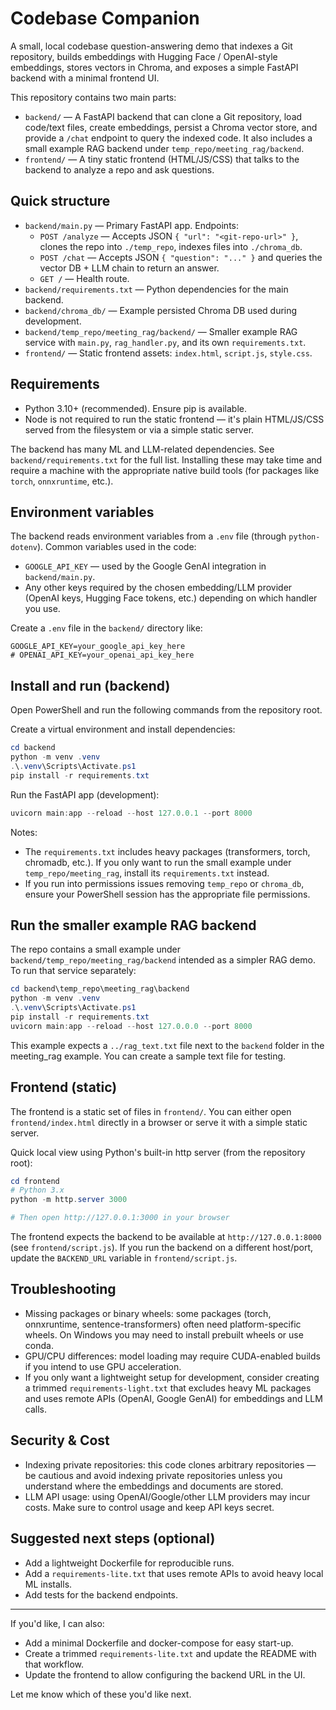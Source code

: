 # Codebase Companion

A small, local codebase question-answering demo that indexes a Git repository, builds embeddings with Hugging Face / OpenAI-style embeddings, stores vectors in Chroma, and exposes a simple FastAPI backend with a minimal frontend UI.

This repository contains two main parts:

- `backend/` — A FastAPI backend that can clone a Git repository, load code/text files, create embeddings, persist a Chroma vector store, and provide a `/chat` endpoint to query the indexed code. It also includes a small example RAG backend under `temp_repo/meeting_rag/backend`.
- `frontend/` — A tiny static frontend (HTML/JS/CSS) that talks to the backend to analyze a repo and ask questions.

## Quick structure

- `backend/main.py` — Primary FastAPI app. Endpoints:
  - `POST /analyze` — Accepts JSON `{ "url": "<git-repo-url>" }`, clones the repo into `./temp_repo`, indexes files into `./chroma_db`.
  - `POST /chat` — Accepts JSON `{ "question": "..." }` and queries the vector DB + LLM chain to return an answer.
  - `GET /` — Health route.
- `backend/requirements.txt` — Python dependencies for the main backend.
- `backend/chroma_db/` — Example persisted Chroma DB used during development.
- `backend/temp_repo/meeting_rag/backend/` — Smaller example RAG service with `main.py`, `rag_handler.py`, and its own `requirements.txt`.
- `frontend/` — Static frontend assets: `index.html`, `script.js`, `style.css`.

## Requirements

- Python 3.10+ (recommended). Ensure pip is available.
- Node is not required to run the static frontend — it's plain HTML/JS/CSS served from the filesystem or via a simple static server.

The backend has many ML and LLM-related dependencies. See `backend/requirements.txt` for the full list. Installing these may take time and require a machine with the appropriate native build tools (for packages like `torch`, `onnxruntime`, etc.).

## Environment variables

The backend reads environment variables from a `.env` file (through `python-dotenv`). Common variables used in the code:

- `GOOGLE_API_KEY` — used by the Google GenAI integration in `backend/main.py`.
- Any other keys required by the chosen embedding/LLM provider (OpenAI keys, Hugging Face tokens, etc.) depending on which handler you use.

Create a `.env` file in the `backend/` directory like:

```
GOOGLE_API_KEY=your_google_api_key_here
# OPENAI_API_KEY=your_openai_api_key_here
```

## Install and run (backend)

Open PowerShell and run the following commands from the repository root.

Create a virtual environment and install dependencies:

```powershell
cd backend
python -m venv .venv
.\.venv\Scripts\Activate.ps1
pip install -r requirements.txt
```

Run the FastAPI app (development):

```powershell
uvicorn main:app --reload --host 127.0.0.1 --port 8000
```

Notes:
- The `requirements.txt` includes heavy packages (transformers, torch, chromadb, etc.). If you only want to run the small example under `temp_repo/meeting_rag`, install its `requirements.txt` instead.
- If you run into permissions issues removing `temp_repo` or `chroma_db`, ensure your PowerShell session has the appropriate file permissions.

## Run the smaller example RAG backend

The repo contains a small example under `backend/temp_repo/meeting_rag/backend` intended as a simpler RAG demo. To run that service separately:

```powershell
cd backend\temp_repo\meeting_rag\backend
python -m venv .venv
.\.venv\Scripts\Activate.ps1
pip install -r requirements.txt
uvicorn main:app --reload --host 127.0.0.0 --port 8000
```

This example expects a `../rag_text.txt` file next to the `backend` folder in the meeting_rag example. You can create a sample text file for testing.

## Frontend (static)

The frontend is a static set of files in `frontend/`. You can either open `frontend/index.html` directly in a browser or serve it with a simple static server.

Quick local view using Python's built-in http server (from the repository root):

```powershell
cd frontend
# Python 3.x
python -m http.server 3000

# Then open http://127.0.0.1:3000 in your browser
```

The frontend expects the backend to be available at `http://127.0.0.1:8000` (see `frontend/script.js`). If you run the backend on a different host/port, update the `BACKEND_URL` variable in `frontend/script.js`.

## Troubleshooting

- Missing packages or binary wheels: some packages (torch, onnxruntime, sentence-transformers) often need platform-specific wheels. On Windows you may need to install prebuilt wheels or use conda.
- GPU/CPU differences: model loading may require CUDA-enabled builds if you intend to use GPU acceleration.
- If you only want a lightweight setup for development, consider creating a trimmed `requirements-light.txt` that excludes heavy ML packages and uses remote APIs (OpenAI, Google GenAI) for embeddings and LLM calls.

## Security & Cost

- Indexing private repositories: this code clones arbitrary repositories — be cautious and avoid indexing private repositories unless you understand where the embeddings and documents are stored.
- LLM API usage: using OpenAI/Google/other LLM providers may incur costs. Make sure to control usage and keep API keys secret.

## Suggested next steps (optional)

- Add a lightweight Dockerfile for reproducible runs.
- Add a `requirements-lite.txt` that uses remote APIs to avoid heavy local ML installs.
- Add tests for the backend endpoints.

---

If you'd like, I can also:

- Add a minimal Dockerfile and docker-compose for easy start-up.
- Create a trimmed `requirements-lite.txt` and update the README with that workflow.
- Update the frontend to allow configuring the backend URL in the UI.

Let me know which of these you'd like next.
